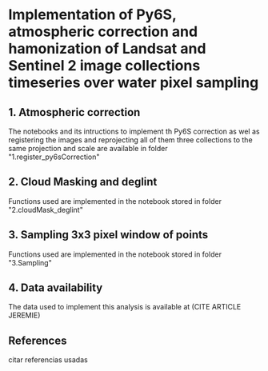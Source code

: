 # Implementation of Py6S, atmospheric correction and hamonization of Landsat and Sentinel 2 image collections timeseries over water pixel sampling
## 1. Atmospheric correction
The notebooks and its intructions to implement th Py6S correction as wel as registering the images and reprojecting all of them three collections to the same projection and scale are available in folder "1.register_py6sCorrection"

## 2. Cloud Masking and deglint 
Functions used are implemented in the notebook stored in folder "2.cloudMask_deglint"

## 3. Sampling 3x3 pixel window of points
Functions used are implemented in the notebook stored in folder "3.Sampling"

## 4. Data availability
The data used to implement this analysis is available at  (CITE ARTICLE JEREMIE)

## References
citar referencias usadas
